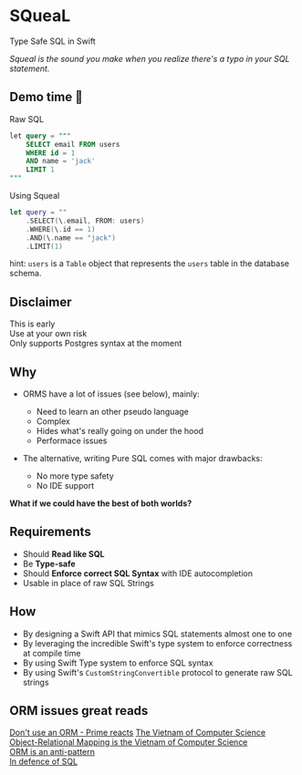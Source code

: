 # SQueaL
Type Safe SQL in Swift

*Squeal is the sound you make when you realize there's a typo in your SQL statement.*

## Demo time 🍿
Raw SQL
```sql
let query = """
    SELECT email FROM users
    WHERE id = 1
    AND name = 'jack' 
    LIMIT 1
"""
```
Using Squeal
```swift
let query = ""
    .SELECT(\.email, FROM: users)
    .WHERE(\.id == 1)
    .AND(\.name == "jack")
    .LIMIT(1)
```
hint: `users` is a `Table` object that represents the `users` table in the database schema.


## Disclaimer
This is early  
Use at your own risk  
Only supports Postgres syntax at the moment

## Why
- ORMS have a lot of issues (see below), mainly:
    - Need to learn an other pseudo language 
    - Complex 
    - Hides what's really going on under the hood
    - Performace issues
  

- The alternative, writing Pure SQL comes with major drawbacks:
  - No more type safety
  - No IDE support


**What if we could have the best of both worlds?**

## Requirements
- Should **Read like SQL**
- Be **Type-safe**
- Should **Enforce correct SQL Syntax** with IDE autocompletion
- Usable in place of raw SQL Strings


## How
- By designing a Swift API that mimics SQL statements almost one to one
- By leveraging the incredible Swift's type system to enforce correctness at compile time
- By using Swift Type system to enforce SQL syntax 
- By using Swift's `CustomStringConvertible` protocol to generate raw SQL strings

## ORM issues great reads
[Don't use an ORM - Prime reacts](https://youtu.be/bpGvVI7NM_k?feature=shared)
[The Vietnam of Computer Science](https://web.archive.org/web/20220823105749/http://blogs.tedneward.com/post/the-vietnam-of-computer-science/)  
[Object-Relational Mapping is the Vietnam of Computer Science](https://blog.codinghorror.com/object-relational-mapping-is-the-vietnam-of-computer-science/)  
[ORM is an anti-pattern](https://seldo.com/posts/orm_is_an_antipattern)  
[In defence of SQL](https://seldo.com/posts/in_defence_of_sql)


[//]: # (- Changing table representation should break all related queries)
[//]: # (- Changing a column name should break all related queries)
[//]: # (- Database schema representation should be in one place only)
[//]: # (- Flexible Can always Escape hatch to raw SQL if needed.)
[//]: # (- Table names / column neame refactoring should prevent sql issues.)
[//]: # (- By defining the database schema in one place only)
[//]: # (- A `DatabaseSchema` file where the database representation resides)
